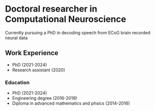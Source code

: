# Doctoral researcher in Computational Neuroscience
Currently pursuing a PhD in decoding speech from ECoG brain recorded neural data

## Work Experience
- PhD (2021-2024)
- Research assistant (2020)
  
### Education
- PhD (2021-2024)
- Engineering degree (2016-2019)
- Diploma in advanced mathematics and phsics (2014-2016)
